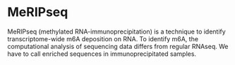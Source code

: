 # MeRIPseq

MeRIPseq (methylated RNA-immunoprecipitation) is a technique to identify transcriptome-wide m6A deposition on RNA. To identify m6A, the computational analysis of sequencing data differs from regular RNAseq. We have to call enriched sequences in immunoprecipitated samples.
